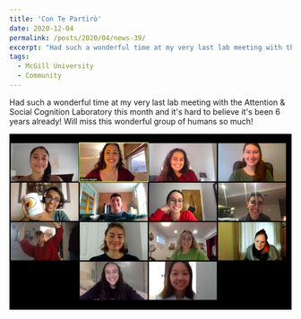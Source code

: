 ```yaml
---
title: 'Con Te Partirò'
date: 2020-12-04
permalink: /posts/2020/04/news-39/
excerpt: "Had such a wonderful time at my very last lab meeting with the Attention & Social Cognition Laboratory this month and it's hard to believe it's been 6 years already! Will miss this wonderful group of humans so much!<br><br><img src='/images/posts/2020_12_asc.png'><br><br>"
tags:
  - McGill University
  - Community
---
```


Had such a wonderful time at my very last lab meeting with the Attention & Social Cognition Laboratory this month and it's hard to believe it's been 6 years already! Will miss this wonderful group of humans so much!

![internal](/images/posts/2020_12_asc.png)